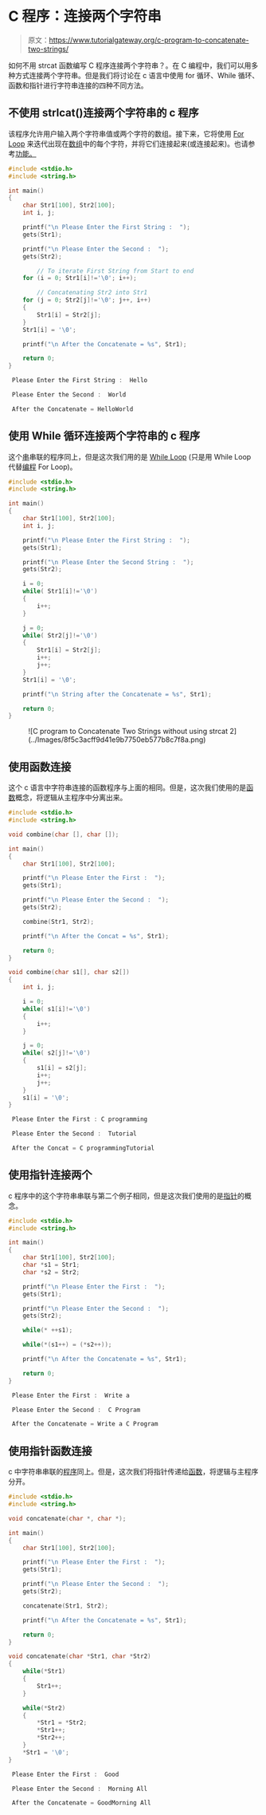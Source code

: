 # C 程序：连接两个字符串

> 原文：<https://www.tutorialgateway.org/c-program-to-concatenate-two-strings/>

如何不用 strcat 函数编写 C 程序连接两个字符串？。在 C 编程中，我们可以用多种方式连接两个字符串。但是我们将讨论在 c 语言中使用 for 循环、While 循环、函数和指针进行字符串连接的四种不同方法。

## 不使用 strlcat()连接两个字符串的 c 程序

该程序允许用户输入两个字符串值或两个字符的数组。接下来，它将使用 [For Loop](https://www.tutorialgateway.org/for-loop-in-c-programming/) 来迭代出现在[数组](https://www.tutorialgateway.org/array-in-c/)中的每个字符，并将它们连接起来(或连接起来)。也请参考[功能。](https://www.tutorialgateway.org/strcat-in-c-programming/)

```c
#include <stdio.h>
#include <string.h>

int main()
{
  	char Str1[100], Str2[100];
  	int i, j;

  	printf("\n Please Enter the First String :  ");
  	gets(Str1);

  	printf("\n Please Enter the Second :  ");
  	gets(Str2);

        // To iterate First String from Start to end  
  	for (i = 0; Str1[i]!='\0'; i++);

        // Concatenating Str2 into Str1  	
  	for (j = 0; Str2[j]!='\0'; j++, i++)
  	{
  		Str1[i] = Str2[j];
  	}
  	Str1[i] = '\0';

  	printf("\n After the Concatenate = %s", Str1);

  	return 0;
}
```

```c
 Please Enter the First String :  Hello

 Please Enter the Second :  World

 After the Concatenate = HelloWorld
```

## 使用 While 循环连接两个字符串的 c 程序

这个[串](https://www.tutorialgateway.org/c-string/)串联的程序同上，但是这次我们用的是 [While Loop](https://www.tutorialgateway.org/while-loop-in-c/) (只是用 While Loop 代替[编程](https://www.tutorialgateway.org/c-programming/) For Loop)。

```c
#include <stdio.h>
#include <string.h>

int main()
{
  	char Str1[100], Str2[100];
  	int i, j;

  	printf("\n Please Enter the First String :  ");
  	gets(Str1);

  	printf("\n Please Enter the Second String :  ");
  	gets(Str2);

  	i = 0;
	while( Str1[i]!='\0')
	{
		i++;
	}

  	j = 0;
  	while( Str2[j]!='\0')
  	{
  		Str1[i] = Str2[j];
  		i++;
  		j++;
  	}
  	Str1[i] = '\0';

  	printf("\n String after the Concatenate = %s", Str1);

  	return 0;
}
```

<figure class="wp-block-image">![C program to Concatenate Two Strings without using strcat 2](../Images/8f5c3acff9d41e9b7750eb577b8c7f8a.png)</figure>

## 使用函数连接

这个 c 语言中字符串连接的函数程序与上面的相同。但是，这次我们使用的是[函数](https://www.tutorialgateway.org/functions-in-c/)概念，将逻辑从主程序中分离出来。

```c
#include <stdio.h>
#include <string.h>

void combine(char [], char []); 

int main()
{
  	char Str1[100], Str2[100];

  	printf("\n Please Enter the First :  ");
  	gets(Str1);

  	printf("\n Please Enter the Second :  ");
  	gets(Str2);

  	combine(Str1, Str2);

  	printf("\n After the Concat = %s", Str1);

  	return 0;
}

void combine(char s1[], char s2[])
{
	int i, j;

	i = 0;
	while( s1[i]!='\0')
	{
		i++;
	}

  	j = 0;
  	while( s2[j]!='\0')
  	{
  		s1[i] = s2[j];
  		i++;
  		j++;
  	}
  	s1[i] = '\0';
}
```

```c
 Please Enter the First : C programming

 Please Enter the Second :  Tutorial

 After the Concat = C programmingTutorial
```

## 使用指针连接两个

c 程序中的这个字符串串联与第二个例子相同，但是这次我们使用的是[指针](https://www.tutorialgateway.org/pointers-in-c/)的概念。

```c
#include <stdio.h>
#include <string.h>

int main()
{
  	char Str1[100], Str2[100];
  	char *s1 = Str1;
	char *s2 = Str2;

  	printf("\n Please Enter the First :  ");
  	gets(Str1);

  	printf("\n Please Enter the Second :  ");
  	gets(Str2);

  	while(* ++s1);

  	while(*(s1++) = (*s2++)); 

  	printf("\n After the Concatenate = %s", Str1);

  	return 0;
}
```

```c
 Please Enter the First :  Write a 

 Please Enter the Second :  C Program

 After the Concatenate = Write a C Program
```

## 使用指针函数连接

c 中字符串串联的[程序](https://www.tutorialgateway.org/c-programming-examples/)同上。但是，这次我们将指针传递给[函数](https://www.tutorialgateway.org/functions-in-c/)，将逻辑与主程序分开。

```c
#include <stdio.h>
#include <string.h>

void concatenate(char *, char *); 

int main()
{
  	char Str1[100], Str2[100];

  	printf("\n Please Enter the First :  ");
  	gets(Str1);

  	printf("\n Please Enter the Second :  ");
  	gets(Str2);

  	concatenate(Str1, Str2);

  	printf("\n After the Concatenate = %s", Str1);

  	return 0;
}

void concatenate(char *Str1, char *Str2)
{
	while(*Str1)
	{
		Str1++;
	}

	while(*Str2)
	{
		*Str1 = *Str2;
		*Str1++;
		*Str2++;
  	}
  	*Str1 = '\0';
}
```

```c
 Please Enter the First :  Good

 Please Enter the Second :  Morning All

 After the Concatenate = GoodMorning All
```